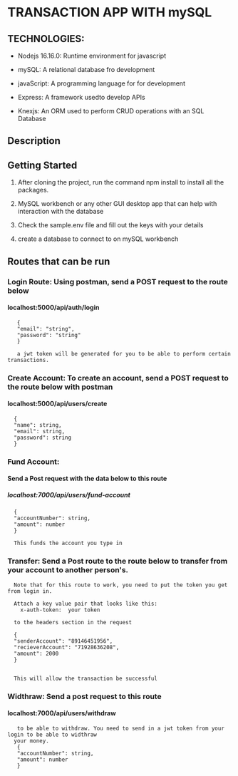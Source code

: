 # TRANSACTION APP WITH mySQL


## TECHNOLOGIES: 

 - Nodejs 16.16.0: Runtime environment for javascript

 - mySQL: A relational database fro development

 - javaScript: A programming language for for development
 
 - Express: A framework usedto develop APIs
 
 - Knexjs: An ORM used to perform CRUD operations with an SQL Database
 
 
 ## Description
 
 ## Getting Started
  1. After cloning the project, run the command npm install to install all
  the packages.
  
  2. MySQL workbench or any other GUI desktop app that can help with interaction with the database
  
  3. Check the sample.env file and fill out the keys with your details
  
  4. create a database to connect to on mySQL workbench

  
  ## Routes that can be run
   
   ### Login Route: Using postman, send a POST request to the route below
   
   #### localhost:5000/api/auth/login
   
       { 
       "email": "string",
       "password": "string"
       } 
       
       a jwt token will be generated for you to be able to perform certain transactions.
       
  ### Create Account:  To create an account, send a POST request to the route below  with postman
  #### localhost:5000/api/users/create
  
      {
      "name": string,
      "email": string,
      "password": string
      }
       
  ### Fund Account: 
  #### Send a Post request with the data below to this route
  ##### localhost:7000/api/users/fund-account
     
      {
      "accountNumber": string,
      "amount": number
      }
      
      This funds the account you type in
      
  ### Transfer: Send a Post route to the route below to transfer from your account to another person's. 
      Note that for this route to work, you need to put the token you get from login in.
      
      Attach a key value pair that looks like this:
        x-auth-token:  your token
        
      to the headers section in the request
      
      {
      "senderAccount": "89146451956",
      "recieverAccount": "71928636208",
      "amount": 2000
      }
      
      
      This will allow the transaction be successful
      
      
  ### Widthraw: Send a post request to this route
  ####  localhost:7000/api/users/withdraw 
       to be able to withdraw. You need to send in a jwt token from your login to be able to widthraw
      your money.
       {
       "accountNumber": string,
       "amount": number
       }
      
     
     
        
  



